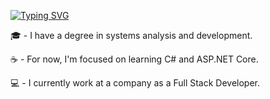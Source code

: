 [![Typing SVG](https://readme-typing-svg.demolab.com/?lines=Hello!+👋+My+name+is+Danilo.;Welcome+to+my+github+:D)](https://git.io/typing-svg)



🎓 - I have a degree in systems analysis and development.

☕ - For now, I'm focused on learning C# and ASP.NET Core.

💻 - I currently work at a company as a Full Stack Developer.
